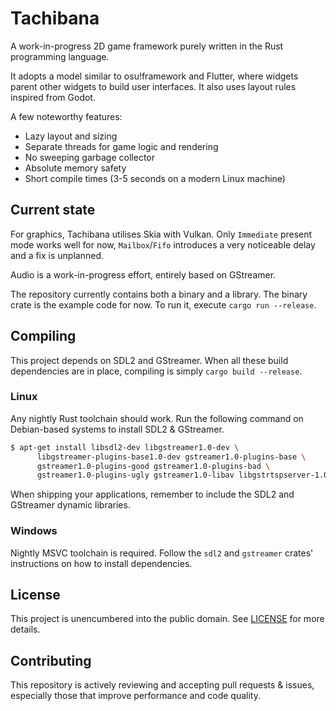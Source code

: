 # Tachibana
A work-in-progress 2D game framework purely written in the Rust programming language.

It adopts a model similar to osu!framework and Flutter, where widgets parent other widgets to build user interfaces. It also uses layout rules inspired from Godot.

A few noteworthy features:
- Lazy layout and sizing
- Separate threads for game logic and rendering
- No sweeping garbage collector
- Absolute memory safety
- Short compile times (3-5 seconds on a modern Linux machine)

## Current state
For graphics, Tachibana utilises Skia with Vulkan. Only `Immediate` present mode works well for now, `Mailbox`/`Fifo` introduces a very noticeable delay and a fix is unplanned.

Audio is a work-in-progress effort, entirely based on GStreamer.

The repository currently contains both a binary and a library. The binary crate is the example code for now. To run it, execute `cargo run --release`.

## Compiling
This project depends on SDL2 and GStreamer. When all these build dependencies are in place, compiling is simply `cargo build --release`.

### Linux
Any nightly Rust toolchain should work. Run the following command on Debian-based systems to install SDL2 & GStreamer.
```sh
$ apt-get install libsdl2-dev libgstreamer1.0-dev \
      libgstreamer-plugins-base1.0-dev gstreamer1.0-plugins-base \
      gstreamer1.0-plugins-good gstreamer1.0-plugins-bad \
      gstreamer1.0-plugins-ugly gstreamer1.0-libav libgstrtspserver-1.0-dev
```
When shipping your applications, remember to include the SDL2 and GStreamer dynamic libraries.

### Windows
Nightly MSVC toolchain is required. Follow the `sdl2` and `gstreamer` crates' instructions on how to install dependencies.

## License
This project is unencumbered into the public domain. See [LICENSE](LICENSE) for more details.

## Contributing
This repository is actively reviewing and accepting pull requests & issues, especially those that improve performance and code quality.